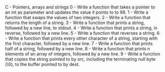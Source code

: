 C - Pointers, arrays and strings
0 - Write a function that takes a pointer to an int as parameter and updates the value it points to to 98.
1 - Write a function that swaps the values of two integers.
2 - Write a function that returns the length of a string.
3 - Write a function that prints a string, followed by a new line, to stdout.
4 - Write a function that prints a string, in reverse, followed by a new line.
5 - Write a function that reverses a string.
6 - Write a function that prints every other character of a string, starting with the first character, followed by a new line.
7 - Write a function that prints half of a string, followed by a new line.
8 - Write a function that prints n elements of an array of integers, followed by a new line.
9 - Write a function that copies the string pointed to by src, including the terminating null byte (\0), to the buffer pointed to by dest.
